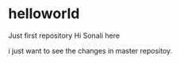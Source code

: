 # helloworld
Just first repository
Hi Sonali here

i just want to see the changes in master repositoy. 
